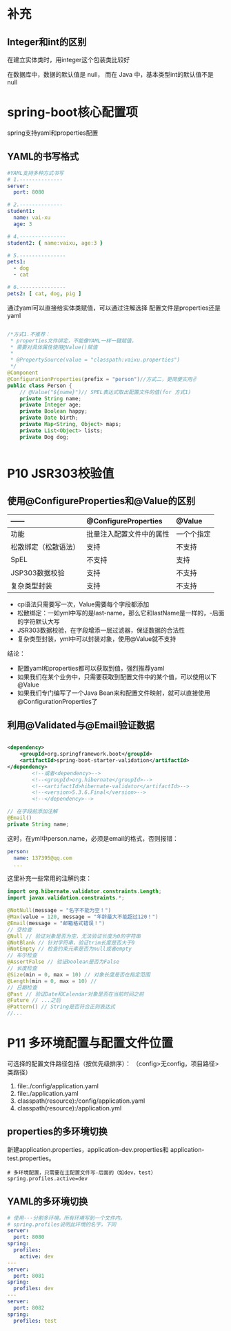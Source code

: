# 补充

## Integer和int的区别

在建立实体类时，用integer这个包装类比较好

在数据库中，数据的默认值是 null，
而在 Java 中，基本类型int的默认值不是 null

# spring-boot核心配置项

spring支持yaml和properties配置

## YAML的书写格式

```yaml
#YAML支持多种方式书写
# 1.--------------
server:
  port: 8080

# 2.--------------
student1:
  name: vai-xu
  age: 3

# 4.---------------
student2: { name:vaixu, age:3 }

# 5.---------------
pets1:
  - dog
  - cat

# 6.---------------
pets2: [ cat, dog, pig ]
```

通过yaml可以直接给实体类赋值，可以通过注解选择
配置文件是properties还是yaml

```java

/*方式1.不推荐：
 * properties文件绑定，不能像YAML一样一键赋值，
 * 需要对具体属性使用@Value()赋值
 *
 * @PropertySource(value = "classpath:vaixu.properties")
 */
@Component
@ConfigurationProperties(prefix = "person")//方式二，更简便实用✌
public class Person {
    // @Value("${name}")// SPEL表达式取出配置文件的值(for 方式1)
    private String name;
    private Integer age;
    private Boolean happy;
    private Date birth;
    private Map<String, Object> maps;
    private List<Object> lists;
    private Dog dog;
    
```
# P10 JSR303校验值

## 使用@ConfigureProperties和@Value的区别
| ——         | @ConfigureProperties  | @Value  |
|:-----------|:----------------------|:--------|
| 功能         | 批量注入配置文件中的属性          | 一个个指定   |
| 松散绑定（松散语法） | 支持                    | 不支持     |
| SpEL       | 不支持                   | 支持      |
| JSP303数据校验 | 支持                    | 不支持     |
| 复杂类型封装     | 支持                    | 不支持     |

+ cp语法只需要写一次，Value需要每个字段都添加
+ 松散绑定：一如yml中写的是last-name，那么它和lastName是一样的，-后面的字符默认大写
+ JSR303数据校验，在字段增添一层过滤器，保证数据的合法性
+ 复杂类型封装，yml中可以封装对象，使用@Value就不支持

结论：

+ 配置yaml和properties都可以获取到值，强烈推荐yaml
+ 如果我们在某个业务中，只需要获取到配置文件中的某个值，可以使用以下@Value
+ 如果我们专门编写了一个Java Bean来和配置文件映射，就可以直接使用@ConfigurationProperties了

## 利用@Validated与@Email验证数据

```xml

<dependency>
    <groupId>org.springframework.boot</groupId>
    <artifactId>spring-boot-starter-validation</artifactId>
</dependency>
        <!--或者<dependency>-->
        <!--<groupId>org.hibernate</groupId>-->
        <!--<artifactId>hibernate-validator</artifactId>-->
        <!--<version>5.3.6.Final</version>-->
        <!--</dependency>-->
```

```java
// 在字段前添加注解
@Email()
private String name;
```
这时，在yml中person.name，必须是email的格式，否则报错：
```yaml
person:
  name: 137395@qq.com
  ...

```

这里补充一些常用的注解约束：

```java
import org.hibernate.validator.constraints.Length;
import javax.validation.constraints.*;

@NotNull(message = "名字不能为空！")
@Max(value = 120, message = "年龄最大不能超过120！")
@Email(message = "邮箱格式错误！")
// 空检查
@Null // 验证对象是否为空，无法验证长度为0的字符串
@NotBlank // 针对字符串，验证trim长度是否大于0
@NotEmpty // 检查约束元素是否为null或者empty
// 布尔检查
@AssertFalse // 验证boolean是否为False
// 长度检查
@Size(min = 0, max = 10) // 对象长度是否在指定范围
@Length(min = 0, max = 10) // 
// 日期检查
@Past // 验证Date和Calendar对象是否在当前时间之前
@Future // ...之后
@Pattern() // String是否符合正则表达式
//...
```

# P11 多环境配置与配置文件位置

可选择的配置文件路径包括（按优先级排序）：
（config>无config，项目路径>类路径）

1. file:./config/application.yaml
2. file:./application.yaml
3. classpath(resource):/config/application.yaml
4. classpath(resource):/application.yml

## properties的多环境切换

新建application.properties，application-dev.properties和
application-test.properties。

```properties
# 多环境配置，只需要在主配置文件写-后面的（如dev，test）
spring.profiles.active=dev
```

## YAML的多环境切换

```yaml
# 使用---分割多环境，所有环境写到一个文件内。
# spring.profiles说明此环境的名字，下同
server:
  port: 8080
spring:
  profiles:
    active: dev
---
server:
  port: 8081
spring:
  profiles: dev
---
server:
  port: 8082
spring:
  profiles: test

```

